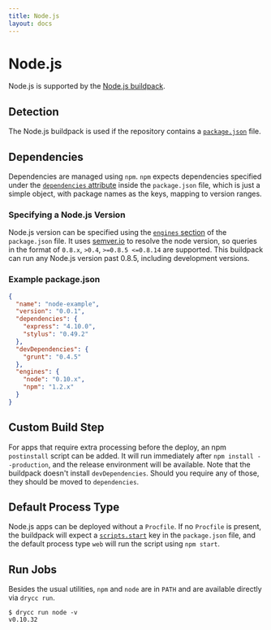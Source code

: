 ```yaml
---
title: Node.js
layout: docs
---
```


# Node.js

Node.js is supported by the [Node.js buildpack](https://github.com/heroku/heroku-buildpack-nodejs).

## Detection

The Node.js buildpack is used if the repository contains a [`package.json`](https://www.npmjs.org/doc/files/package.json.html) file.

## Dependencies

Dependencies are managed using `npm`. `npm` expects dependencies specified under the [`dependencies` attribute](https://www.npmjs.org/doc/files/package.json.html#dependencies) inside the `package.json` file, which is just a simple object, with package names as the keys, mapping to version ranges.

### Specifying a Node.js Version

Node.js version can be specified using the [`engines` section](https://www.npmjs.org/doc/files/package.json.html#engines) of the `package.json` file. It uses [semver.io](http://semver.io/) to resolve the node version, so queries in the format of `0.8.x`, `>0.4`, `>=0.8.5 <=0.8.14` are supported. This buildpack can run any Node.js version past 0.8.5, including development versions.

### Example package.json

```json
{
  "name": "node-example",
  "version": "0.0.1",
  "dependencies": {
    "express": "4.10.0",
    "stylus": "0.49.2"
  },
  "devDependencies": {
    "grunt": "0.4.5"
  },
  "engines": {
    "node": "0.10.x",
    "npm": "1.2.x"
  }
}
```

## Custom Build Step

For apps that require extra processing before the deploy, an npm `postinstall` script can be added. It will run immediately after `npm install --production`, and the release environment will be available. Note that the buildpack doesn't install `devDependencies`. Should you require any of those, they should be moved to `dependencies`.

## Default Process Type

Node.js apps can be deployed without a `Procfile`. If no `Procfile` is present, the buildpack will expect a [`scripts.start`](https://www.npmjs.org/doc/misc/npm-scripts.html) key in the `package.json` file, and the default process type `web` will run the script using `npm start`.

## Run Jobs

Besides the usual utilities, `npm` and `node` are in `PATH` and are available directly via `drycc run`.

```
$ drycc run node -v
v0.10.32
```
